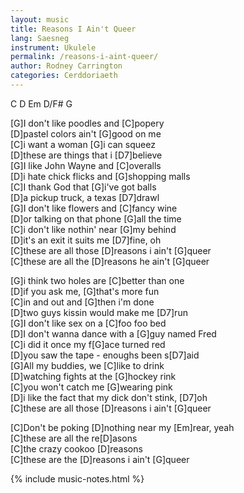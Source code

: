 ```yaml
---
layout: music
title: Reasons I Ain't Queer
lang: Saesneg
instrument: Ukulele
permalink: /reasons-i-aint-queer/
author: Rodney Carrington
categories: Cerddoriaeth
---
```


C   D   Em    D/F#      G  
  
[G]I don't like poodles and [C]popery  
[D]pastel colors ain't [G]good on me  
[C]i want a woman [G]i can squeez  
[D]these are things that i [D7]believe  
[G]I like John Wayne and [C]overalls  
[D]i hate chick flicks and [G]shopping malls  
[C]I thank God that [G]i've got balls  
[D]a pickup truck, a texas [D7]drawl  
[G]I don't like flowers and [C]fancy wine  
[D]or talking on that phone [G]all the time  
[C]i don't like nothin' near [G]my behind  
[D]it's an exit it suits me [D7]fine, oh  
[C]these are all those [D]reasons i ain't [G]queer  
[C]these are all the [D]reasons he ain't [G]queer  
  
[G]i think two holes are [C]better than one  
[D]if you ask me, [G]that's more fun  
[C]in and out and [G]then i'm done  
[D]two guys kissin would make me [D7]run  
[G]I don't like sex on a [C]foo foo bed  
[D]I don't wanna dance with a [G]guy named Fred  
[C]i did it once my f[G]ace turned red  
[D]you saw the tape - enoughs been s[D7]aid  
[G]All my buddies, we [C]like to drink  
[D]watching fights at the [G]hockey rink  
[C]you won't catch me [G]wearing pink  
[D]i like the fact that my dick don't stink, [D7]oh  
[C]these are all those [D]reasons i ain't [G]queer  
  
[C]Don't be poking [D]nothing near my [Em]rear, yeah  
[C]these are all the re[D]asons  
[C]the crazy cookoo [D]reasons  
[C]these are the [D]reasons i ain't [G]queer  

{% include music-notes.html %}